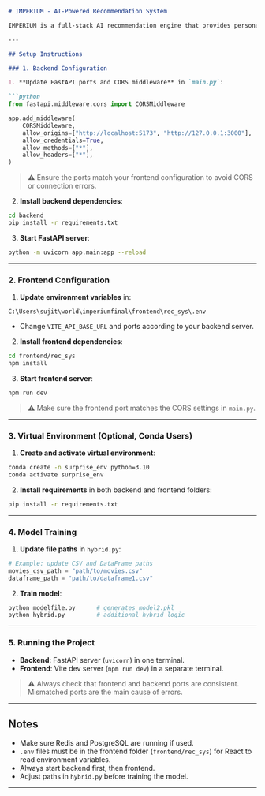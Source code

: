 ````markdown
# IMPERIUM - AI-Powered Recommendation System

IMPERIUM is a full-stack AI recommendation engine that provides personalized suggestions based on **hybrid recommendation logic** (Content-Based Filtering + Collaborative Filtering). It includes a FastAPI backend, React frontend admin panel, PostgreSQL database, and Redis caching.

---

## Setup Instructions

### 1. Backend Configuration

1. **Update FastAPI ports and CORS middleware** in `main.py`:

```python
from fastapi.middleware.cors import CORSMiddleware

app.add_middleware(
    CORSMiddleware,
    allow_origins=["http://localhost:5173", "http://127.0.0.1:3000"],  # change ports if needed
    allow_credentials=True,
    allow_methods=["*"],
    allow_headers=["*"],
)
````

> ⚠️ Ensure the ports match your frontend configuration to avoid CORS or connection errors.

2. **Install backend dependencies**:

```bash
cd backend
pip install -r requirements.txt
```

3. **Start FastAPI server**:

```bash
python -m uvicorn app.main:app --reload
```

---

### 2. Frontend Configuration

1. **Update environment variables** in:

```
C:\Users\sujit\world\imperiumfinal\frontend\rec_sys\.env
```

* Change `VITE_API_BASE_URL` and ports according to your backend server.

2. **Install frontend dependencies**:

```bash
cd frontend/rec_sys
npm install
```

3. **Start frontend server**:

```bash
npm run dev
```

> ⚠️ Make sure the frontend port matches the CORS settings in `main.py`.

---

### 3. Virtual Environment (Optional, Conda Users)

1. **Create and activate virtual environment**:

```bash
conda create -n surprise_env python=3.10
conda activate surprise_env
```

2. **Install requirements** in both backend and frontend folders:

```bash
pip install -r requirements.txt
```

---

### 4. Model Training

1. **Update file paths** in `hybrid.py`:

```python
# Example: update CSV and DataFrame paths
movies_csv_path = "path/to/movies.csv"
dataframe_path = "path/to/dataframe1.csv"
```

2. **Train model**:

```bash
python modelfile.py      # generates model2.pkl
python hybrid.py         # additional hybrid logic
```

---

### 5. Running the Project

* **Backend**: FastAPI server (`uvicorn`) in one terminal.
* **Frontend**: Vite dev server (`npm run dev`) in a separate terminal.

> ⚠️ Always check that frontend and backend ports are consistent. Mismatched ports are the main cause of errors.

---

## Notes

* Make sure Redis and PostgreSQL are running if used.
* `.env` files must be in the frontend folder (`frontend/rec_sys`) for React to read environment variables.
* Always start backend first, then frontend.
* Adjust paths in `hybrid.py` before training the model.

---

```


```

